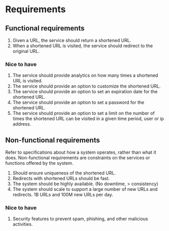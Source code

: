 # Requirements

## Functional requirements

1. Given a URL, the service should return a shortened URL.
2. When a shortened URL is visited, the service should redirect to the original URL.

### Nice to have

1. The service should provide analytics on how many times a shortened URL is visited.
2. The service should provide an option to customize the shortened URL.
3. The service should provide an option to set an expiration date for the shortened URL.
4. The service should provide an option to set a password for the shortened URL.
5. The service should provide an option to set a limit on the number of times the shortened URL can be visited in a given time period, user or ip address.

## Non-functional requirements

Refer to specifications about how a system operates, rather than what it does. Non-functional requirements are constraints on the services or functions offered by the system.

1. Should ensure uniqueness of the shortened URL.
2. Redirects with shortened URLs should be fast.
3. The system should be highly available. (No downtime, > consistency)
4. The system should scale to support a large number of new URLs and redirects. 1B URLs and 100M new URLs per day.

### Nice to have

1. Security features to prevent spam, phishing, and other malicious activities.
